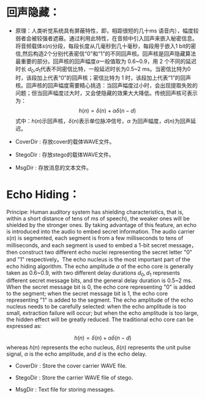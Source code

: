 # 回声隐藏：

- 原理：人类听觉系统具有屏蔽特性，即，相距很短的几十ms 语音内），幅度较弱者会被较强者遮蔽。通过利用此特性，在音频中引入回声来嵌入秘密信息。将音频载体$s(n)$分段，每段长度从几毫秒到几十毫秒，每段用于嵌入1 bit的密信,然后构造2个分别代表密信“0”和“1”的不同回声核。回声核是回声隐藏算法最重要的部分。回声核的回声幅度$\alpha$一般值取为 $0. 6$~$0. 9$，用 2 个不同的延迟时长 $d_{0}$,$d_{1}$代表不同密信比特，一般延迟时长为$0. 5$~$2$ ms。当密信比特为0时，该段加上代表“0”的回声核；密信比特为 1 时，该段加上代表“1”的回声核。回声核的回声幅度需要精心挑选：当回声幅度过小时，会出现提取失败的问题；但当回声幅度过大时，又会使隐藏的效果大大降低。传统回声核可表示为：																					
  $$
  h(n)=\delta(n)+ \alpha \delta(n-d)
  $$
  式中：$h(n)$示回声核，$δ(n)$表示单位脉冲信号，$\alpha$ 为回声幅度，$d(n)$为回声延迟。
  
- CoverDir : 存放cover的载体WAVE文件。

- StegoDir : 存放stego的载体WAVE文件。

- MsgDir : 存放消息的文本文件。

  
# Echo Hiding：

Principe: Human auditory system has shielding characteristics, that is, within a short distance of tens of ms of speech), the weaker ones will be shielded by the stronger ones. By taking advantage of this feature, an echo is introduced into the audio to embed secret information. The audio carrier $s(n)$ is segmented, each segment is from a few milliseconds to tens of milliseconds, and each segment is used to embed a 1-bit secret message，then construct two different echo nuclei representing the secret letter "0" and "1" respectively。The echo nucleus is the most important part of the echo hiding algorithm. The echo amplitude $\alpha$ of the echo core is generally taken as 0.6~0.9, with two different delay durations $d_{0}, d_{1}$ represents different secret message bits, and the general delay duration is 0.5~2 ms. When the secret message bit is 0, the echo core representing "0" is added to the segment; when the secret message bit is 1, the echo core representing "1" is added to the segment. The echo amplitude of the echo nucleus needs to be carefully selected: when the echo amplitude is too small, extraction failure will occur; but when the echo amplitude is too large, the hidden effect will be greatly reduced. The traditional echo core can be expressed as:														

$$
h(n)=\delta(n)+ \alpha \delta(n-d)
$$
whereas $h(n)$ represents the echo nucleus, $\delta(n)$ represents the unit pulse signal, $\alpha$ is the echo amplitude, and $d$ is the echo delay.

- CoverDir : Store the cover carrier WAVE file.
- StegoDir : Store the carrier WAVE file of stego.

- MsgDir : Text file for storing messages.
